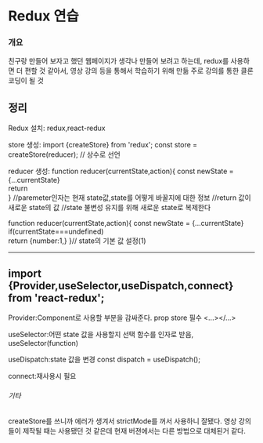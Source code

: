 Redux 연습
===
### 개요

친구랑 만들어 보자고 했던 웹페이지가 생각나 만들어 보려고 하는데, redux를 사용하면 더 편할 것 같아서, 영상 강의 등을 통해서 학습하기 위해 만듦
주로 강의를 통한 클론 코딩이 될 것
## 정리
Redux
설치: redux,react-redux

store 생성: import {createStore} from 'redux';
	    const store = createStore(reducer); // 상수로 선언

reducer 생성: function reducer(currentState,action){
	const newState = {...currentState}	
	return	
		 }
		//paremeter인자는 현재 state값,state를 어떻게 바꿀지에 대한 정보
		//return 값이 새로운 state의 값
		//state 불변성 유지를 위해 새로운 state로 복제한다

 
function reducer(currentState,action){
	const newState = {...currentState}	
	if(currentState===undefined)	
		return	{number:1,}
		 }// state의 기본 값 설정(1)

---
import {Provider,useSelector,useDispatch,connect} from 'react-redux';
--
Provider:Component로 사용할 부분을 감싸준다. 
prop store 필수 <Provider store={store}><...></...></Provider> 

useSelector:어떤 state 값을 사용할지 선택
함수를 인자로 받음, useSelector(function)

useDispatch:state 값을 변경
	const dispatch = useDispatch();
	
connect:재사용시 필요

###### 기타
createStore를 쓰니까 에러가 생겨서 strictMode를 꺼서 사용하니 잘됐다. 영상 강의들이 제작될 때는 사용됐던 것 같은데 현재 버젼에서는 다른 방법으로 대체된거 같다.
